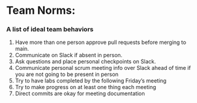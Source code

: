 # Team Norms:
### A list of ideal team behaviors
1. Have more than one person approve pull requests before merging to main.
2. Communicate on Slack if absent in person.
3. Ask questions and place personal checkpoints on Slack.
4. Communicate personal scrum meeting info over Slack ahead of time if you are not going to be present in person
5. Try to have labs completed by the following Friday’s meeting
6. Try to make progress on at least one thing each meeting
7. Direct commits are okay for meeting documentation
